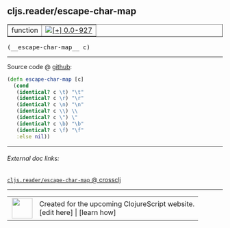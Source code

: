 ## cljs.reader/escape-char-map



 <table border="1">
<tr>
<td>function</td>
<td><a href="https://github.com/cljsinfo/cljs-api-docs/tree/0.0-927"><img valign="middle" alt="[+] 0.0-927" title="Added in 0.0-927" src="https://img.shields.io/badge/+-0.0--927-lightgrey.svg"></a> </td>
</tr>
</table>


 <samp>
(__escape-char-map__ c)<br>
</samp>

---







Source code @ [github](https://github.com/clojure/clojurescript/blob/r2030/src/cljs/cljs/reader.cljs#L158-L167):

```clj
(defn escape-char-map [c]
  (cond
   (identical? c \t) "\t"
   (identical? c \r) "\r"
   (identical? c \n) "\n"
   (identical? c \\) \\
   (identical? c \") \"
   (identical? c \b) "\b"
   (identical? c \f) "\f"
   :else nil))
```

<!--
Repo - tag - source tree - lines:

 <pre>
clojurescript @ r2030
└── src
    └── cljs
        └── cljs
            └── <ins>[reader.cljs:158-167](https://github.com/clojure/clojurescript/blob/r2030/src/cljs/cljs/reader.cljs#L158-L167)</ins>
</pre>

-->

---



###### External doc links:

[`cljs.reader/escape-char-map` @ crossclj](http://crossclj.info/fun/cljs.reader.cljs/escape-char-map.html)<br>

---

 <table>
<tr><td>
<img valign="middle" align="right" width="48px" src="http://i.imgur.com/Hi20huC.png">
</td><td>
Created for the upcoming ClojureScript website.<br>
[edit here] | [learn how]
</td></tr></table>

[edit here]:https://github.com/cljsinfo/cljs-api-docs/blob/master/cljsdoc/cljs.reader/escape-char-map.cljsdoc
[learn how]:https://github.com/cljsinfo/cljs-api-docs/wiki/cljsdoc-files

<!--

This information was too distracting to show to readers, but I'll leave it
commented here since it is helpful to:

- pretty-print the data used to generate this document
- and show how to retrieve that data



The API data for this symbol:

```clj
{:ns "cljs.reader",
 :name "escape-char-map",
 :type "function",
 :signature ["[c]"],
 :source {:code "(defn escape-char-map [c]\n  (cond\n   (identical? c \\t) \"\\t\"\n   (identical? c \\r) \"\\r\"\n   (identical? c \\n) \"\\n\"\n   (identical? c \\\\) \\\\\n   (identical? c \\\") \\\"\n   (identical? c \\b) \"\\b\"\n   (identical? c \\f) \"\\f\"\n   :else nil))",
          :title "Source code",
          :repo "clojurescript",
          :tag "r2030",
          :filename "src/cljs/cljs/reader.cljs",
          :lines [158 167]},
 :full-name "cljs.reader/escape-char-map",
 :full-name-encode "cljs.reader/escape-char-map",
 :history [["+" "0.0-927"]]}

```

Retrieve the API data for this symbol:

```clj
;; from Clojure REPL
(require '[clojure.edn :as edn])
(-> (slurp "https://raw.githubusercontent.com/cljsinfo/cljs-api-docs/catalog/cljs-api.edn")
    (edn/read-string)
    (get-in [:symbols "cljs.reader/escape-char-map"]))
```

-->
